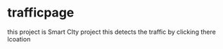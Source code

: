 # trafficpage
this project is Smart CIty project this detects the traffic by clicking there lcoation
